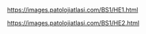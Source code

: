 <https://images.patolojiatlasi.com/BS1/HE1.html>



<https://images.patolojiatlasi.com/BS1/HE2.html>

